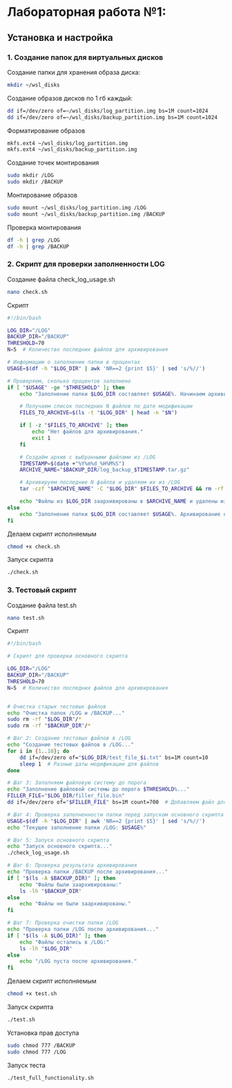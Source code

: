 # Лабораторная работа №1:

## Установка и настройка

### 1. Создание папок для виртуальных дисков

Создание папки для хранения образа диска:

```bash
mkdir ~/wsl_disks
```

Создание образов дисков по 1 гб каждый:

```bash
dd if=/dev/zero of=~/wsl_disks/log_partition.img bs=1M count=1024
dd if=/dev/zero of=~/wsl_disks/backup_partition.img bs=1M count=1024
```

Форматирование образов

```bash
mkfs.ext4 ~/wsl_disks/log_partition.img
mkfs.ext4 ~/wsl_disks/backup_partition.img
```

Создание точек монтирования

```bash
sudo mkdir /LOG
sudo mkdir /BACKUP
```

Монтирование образов

```bash
sudo mount ~/wsl_disks/log_partition.img /LOG
sudo mount ~/wsl_disks/backup_partition.img /BACKUP
```

Проверка монтирования

```bash
df -h | grep /LOG
df -h | grep /BACKUP
```

### 2. Скрипт для проверки заполненности LOG

Cоздание файла check_log_usage.sh

```bash
nano check.sh
```

Скрипт

```bash
#!/bin/bash

LOG_DIR="/LOG"
BACKUP_DIR="/BACKUP"
THRESHOLD=70
N=5  # Количество последних файлов для архивирования

# Информацию о заполнении папки в процентах
USAGE=$(df -h "$LOG_DIR" | awk 'NR==2 {print $5}' | sed 's/%//')

# Проверяем, сколько процентов заполнено
if [ "$USAGE" -ge "$THRESHOLD" ]; then
    echo "Заполнение папки $LOG_DIR составляет $USAGE%. Начинаем архивирование..."

    # Получаем список последних N файлов по дате модификации
    FILES_TO_ARCHIVE=$(ls -t "$LOG_DIR" | head -n "$N")

    if [ -z "$FILES_TO_ARCHIVE" ]; then
        echo "Нет файлов для архивирования."
        exit 1
    fi

    # Создаём архив с выбранными файлами из /LOG
    TIMESTAMP=$(date +"%Y%m%d_%H%M%S")
    ARCHIVE_NAME="$BACKUP_DIR/log_backup_$TIMESTAMP.tar.gz"

    # Архивируем последние N файлов и удаляем их из /LOG
    tar -czf "$ARCHIVE_NAME" -C "$LOG_DIR" $FILES_TO_ARCHIVE && rm -rf "$LOG_DIR"/$FILES_TO_ARCHIVE

    echo "Файлы из $LOG_DIR заархивированы в $ARCHIVE_NAME и удалены из $LOG_DIR."
else
    echo "Заполнение папки $LOG_DIR составляет $USAGE%. Архивирование не требуется."
fi
```
Делаем скрипт исполняемым 
```bash
chmod +x check.sh
```
Запуск скрипта
```bash
./check.sh
```
### 3. Тестовый скрипт

Создание файла test.sh

```bash
nano test.sh
```

Скрипт

```bash
#!/bin/bash

# Скрипт для проверки основного скрипта

LOG_DIR="/LOG"
BACKUP_DIR="/BACKUP"
THRESHOLD=70
N=5  # Количество последних файлов для архивирования


# Очистка старых тестовых файлов
echo "Очистка папок /LOG и /BACKUP..."
sudo rm -rf "$LOG_DIR"/*
sudo rm -rf "$BACKUP_DIR"/*

# Шаг 2: Создание тестовых файлов в /LOG
echo "Создание тестовых файлов в /LOG..."
for i in {1..10}; do
    dd if=/dev/zero of="$LOG_DIR/test_file_$i.txt" bs=1M count=10
    sleep 1  # Разные даты модификации для файлов
done

# Шаг 3: Заполняем файловую систему до порога
echo "Заполнение файловой системы до порога $THRESHOLD%..."
FILLER_FILE="$LOG_DIR/filler_file.bin"
dd if=/dev/zero of="$FILLER_FILE" bs=1M count=700  # Добавляем файл для достижения 70% заполненности

# Шаг 4: Проверка заполненности папки перед запуском основного скрипта
USAGE=$(df -h "$LOG_DIR" | awk 'NR==2 {print $5}' | sed 's/%//')
echo "Текущее заполнение папки /LOG: $USAGE%"

# Шаг 5: Запуск основного скрипта
echo "Запуск основного скрипта..."
./check_log_usage.sh

# Шаг 6: Проверка результата архивирования
echo "Проверка папки /BACKUP после архивирования..."
if [ "$(ls -A $BACKUP_DIR)" ]; then
    echo "Файлы были заархивированы:"
    ls -lh "$BACKUP_DIR"
else
    echo "Файлы не были заархивированы."
fi

# Шаг 7: Проверка очистки папки /LOG
echo "Проверка папки /LOG после архивирования..."
if [ "$(ls -A $LOG_DIR)" ]; then
    echo "Файлы остались в /LOG:"
    ls -lh "$LOG_DIR"
else
    echo "/LOG пуста после архивирования."
fi
```
Делаем скрипт исполняемым 
```bash
chmod +x test.sh
```
Запуск скрипта
```bash
./test.sh
```
Установка прав доступа

```bash
sudo chmod 777 /BACKUP
sudo chmod 777 /LOG
```

Запуск теста

```bash
./test_full_functionality.sh
```
